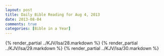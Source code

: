 ```yaml
---
layout: post
title: Daily Bible Reading for Aug 4, 2013
date: 2013-08-04
comments: true
categories: [Bible in a Year]
---
```

{% render_partial ../KJV/Isa/28.markdown %}
{% render_partial ../KJV/Isa/29.markdown %}
{% render_partial ../KJV/Isa/30.markdown %}
